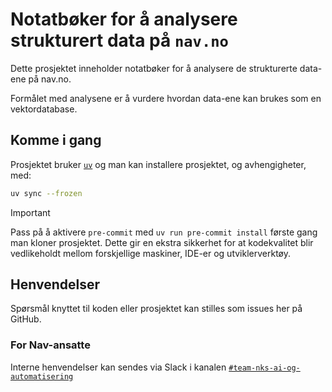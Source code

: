# Notatbøker for å analysere strukturert data på `nav.no`

Dette prosjektet inneholder notatbøker for å analysere de strukturerte data-ene
på nav.no.

Formålet med analysene er å vurdere hvordan data-ene kan brukes som en
vektordatabase.

## Komme i gang

Prosjektet bruker [`uv`](https://docs.astral.sh/uv/) og man kan installere
prosjektet, og avhengigheter, med:

```bash
uv sync --frozen
```

> [!IMPORTANT]
> Pass på å aktivere `pre-commit` med `uv run pre-commit install` første gang
> man kloner prosjektet. Dette gir en ekstra sikkerhet for at kodekvalitet blir
> vedlikeholdt mellom forskjellige maskiner, IDE-er og utviklerverktøy.

## Henvendelser
Spørsmål knyttet til koden eller prosjektet kan stilles som issues her på
GitHub.

### For Nav-ansatte

Interne henvendelser kan sendes via Slack i kanalen
[`#team-nks-ai-og-automatisering`](https://nav-it.slack.com/archives/C04MRJ9SHM4)
